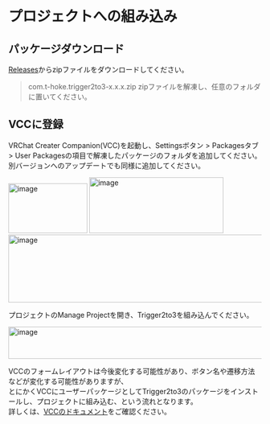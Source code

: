 # プロジェクトへの組み込み
## パッケージダウンロード
[Releases](https://github.com/hoke946/Trigger2to3_VPM/releases)からzipファイルをダウンロードしてください。
> com.t-hoke.trigger2to3-x.x.x.zip
zipファイルを解凍し、任意のフォルダに置いてください。
## VCCに登録
VRChat Creater Companion(VCC)を起動し、Settingsボタン > Packagesタブ > User Packagesの項目で解凍したパッケージのフォルダを追加してください。  
別バージョンへのアップデートでも同様に追加してください。

<img width="157" height="99" alt="image" src="https://github.com/user-attachments/assets/bf6f12a9-eafd-4ab1-a3b7-6cce68dd4834" /> 
<img width="267" height="111" alt="image" src="https://github.com/user-attachments/assets/2d69d3df-468b-4ec7-8a31-c3eb96baf3cf" /> 
<img width="1094" height="135" alt="image" src="https://github.com/user-attachments/assets/fa9f9240-7656-47d1-94f0-2d767c94c989" /> 

プロジェクトのManage Projectを開き、Trigger2to3を組み込んでください。

<img width="1051" height="64" alt="image" src="https://github.com/user-attachments/assets/635ef15b-3f14-4406-bbbf-847ff6528f0b" />

VCCのフォームレイアウトは今後変化する可能性があり、ボタン名や遷移方法などが変化する可能性がありますが、  
とにかくVCCにユーザーパッケージとしてTrigger2to3のパッケージをインストールし、プロジェクトに組み込む、という流れとなります。  
詳しくは、[VCCのドキュメント](https://vcc.docs.vrchat.com/vpm/packages)をご確認ください。
